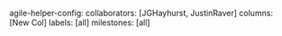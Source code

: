 agile-helper-config:
collaborators: [JGHayhurst, JustinRaver]
columns: [New Col]
labels: [all]
milestones: [all]
